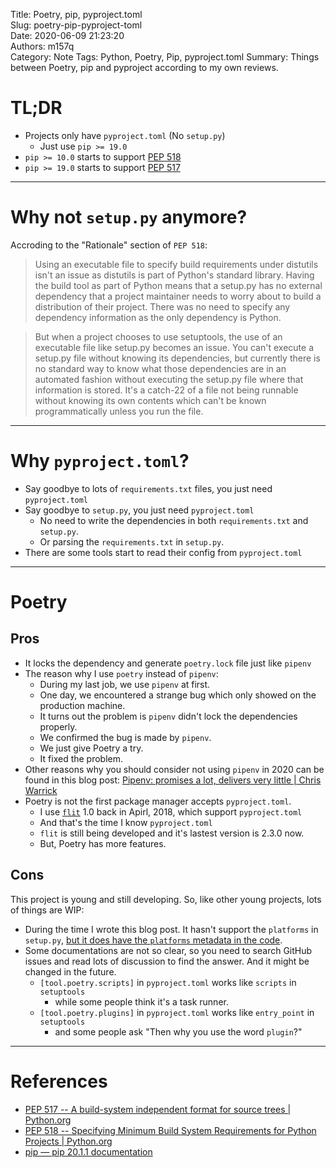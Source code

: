Title: Poetry, pip, pyproject.toml  
Slug: poetry-pip-pyproject-toml  
Date: 2020-06-09 21:23:20  
Authors: m157q  
Category: Note
Tags: Python, Poetry, Pip, pyproject.toml
Summary: Things between Poetry, pip and pyproject according to my own reviews.


# TL;DR

- Projects only have `pyproject.toml` (No `setup.py`)
    - Just use `pip >= 19.0`
- `pip >= 10.0` starts to support [PEP 518](https://www.python.org/dev/peps/pep-0518/)
- `pip >= 19.0` starts to support [PEP 517](https://www.python.org/dev/peps/pep-0517/)

---

# Why not `setup.py` anymore?

Accroding to the "Rationale" section of `PEP 518`:
> Using an executable file to specify build requirements under distutils isn't an issue as distutils is part of Python's standard library. Having the build tool as part of Python means that a setup.py has no external dependency that a project maintainer needs to worry about to build a distribution of their project. There was no need to specify any dependency information as the only dependency is Python.

> But when a project chooses to use setuptools, the use of an executable file like setup.py becomes an issue. You can't execute a setup.py file without knowing its dependencies, but currently there is no standard way to know what those dependencies are in an automated fashion without executing the setup.py file where that information is stored. It's a catch-22 of a file not being runnable without knowing its own contents which can't be known programmatically unless you run the file.

---

# Why `pyproject.toml`?

- Say goodbye to lots of `requirements.txt` files, you just need `pyproject.toml`
- Say goodbye to `setup.py`, you just need `pyproject.toml`
    - No need to write the dependencies in both `requirements.txt` and `setup.py`.
    - Or parsing the `requirements.txt` in `setup.py`.
- There are some tools start to read their config from `pyproject.toml`

---

# Poetry

## Pros

- It locks the dependency and generate `poetry.lock` file just like `pipenv`
- The reason why I use `poetry` instead of `pipenv`:
    - During my last job, we use `pipenv` at first.
    - One day, we encountered a strange bug which only showed on the production machine.
    - It turns out the problem is `pipenv` didn't lock the dependencies properly.
    - We confirmed the bug is made by `pipenv`.
    - We just give Poetry a try.
    - It fixed the problem.
- Other reasons why you should consider not using `pipenv` in 2020 can be found in this blog post: [Pipenv: promises a lot, delivers very little | Chris Warrick](https://chriswarrick.com/blog/2018/07/17/pipenv-promises-a-lot-delivers-very-little/#a-2020-update-updated)
- Poetry is not the first package manager accepts `pyproject.toml`.
    - I use [`flit`](https://github.com/takluyver/flit) 1.0 back in Apirl, 2018, which support `pyproject.toml`
    - And that's the time I know `pyproject.toml`
    - `flit` is still being developed and it's lastest version is 2.3.0 now.
    - But, Poetry has more features.

## Cons

This project is young and still developing. So, like other young projects, lots of things are WIP:

- During the time I wrote this blog post. It hasn't support the `platforms` in `setup.py`, [but it does have the `platforms` metadata in the code](https://github.com/python-poetry/poetry/blob/845ae55c3c85714e4234c9ad46d3c8665f2592db/poetry/masonry/metadata.py#L12).
- Some documentations are not so clear, so you need to search GitHub issues and read lots of discussion to find the answer. And it might be changed in the future.
    - `[tool.poetry.scripts]` in `pyproject.toml` works like `scripts` in `setuptools`
        - while some people think it's a task runner.
    - `[tool.poetry.plugins]` in `pyproject.toml` works like `entry_point` in `setuptools`
        - and some people ask "Then why you use the word `plugin`?"

---

# References

+ [PEP 517 -- A build-system independent format for source trees | Python.org](https://www.python.org/dev/peps/pep-0517/)
+ [PEP 518 -- Specifying Minimum Build System Requirements for Python Projects | Python.org](https://www.python.org/dev/peps/pep-0518/)
+ [pip — pip 20.1.1 documentation](https://pip.pypa.io/en/stable/reference/pip/#pep-517-and-518-support)
